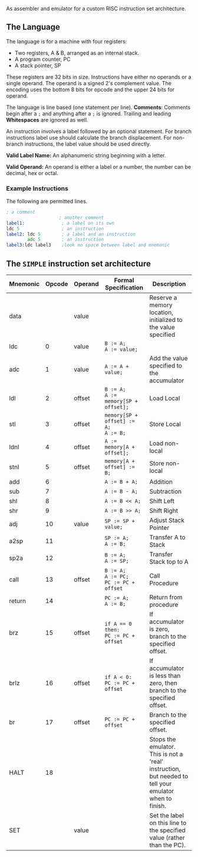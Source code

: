 As assembler and emulator for a custom RISC instruction set architecture.


## The Language
The language is for a machine with four registers:
- Two registers, A & B, arranged as an internal stack.
- A program counter, PC
- A stack pointer, SP

These registers are 32 bits in size. Instructions have either no operands or a single operand. The
operand is a signed 2's complement value. The encoding uses the bottom 8 bits for opcode and
the upper 24 bits for operand.


The language is line based (one statement per line). **Comments**: Comments begin after a `;` and anything after a `;` is ignored. Trailing and leading **Whitespaces** are ignored as well.

An instruction involves a label followed by an optional statement. For branch instructions label use should calculate the branch displacement. For non-branch instructions, the label value should be used directly.

**Valid Label Name:** An alphanumeric string beginning with a letter. 

**Valid Operand:** An operand is either a label or a number, the number can be decimal, hex or octal. 

### Example Instructions
The following are permitted lines.
```asm
; a comment
                    ; another comment
label1:              ; a label on its own
ldc 5                ; an instruction
label2: ldc 5        ; a label and an instruction
        adc 5        ; an instruction
label3:ldc label3    ;look no space between label and mnemonic 
```

The `SIMPLE` instruction set architecture
- 
| Mnemonic | Opcode | Operand | Formal Specification                           | Description                                                                                            |
|----------|--------|---------|------------------------------------------------|--------------------------------------------------------------------------------------------------------|
| data     |        | value   |                                                | Reserve a memory location,<br>initialized to the value specified                                       |
| ldc      | 0      | value   | `B := A;`<br>`A := value;`                     |                                                                                                        |
| adc      | 1      | value   | `A := A + value;`                              | Add the value specified to the accumulator                                                             |
| ldl      | 2      | offset  | `B := A;`<br>`A := memory[SP + offset];`       | Load Local                                                                                             |
| stl      | 3      | offset  | `memory[SP + offset] := A;`<br>`A := B;`       | Store Local                                                                                            |
| ldnl     | 4      | offset  | `A := memory[A + offset];`                     | Load non-local                                                                                         |
| stnl     | 5      | offset  | `memory[A + offset] := B;`                     | Store non-local                                                                                        |
| add      | 6      |         | `A := B + A;`                                  | Addition                                                                                               |
| sub      | 7      |         | `A := B - A;`                                  | Subtraction                                                                                            |
| shl      | 8      |         | `A := B << A;`                                 | Shift Left                                                                                             |
| shr      | 9      |         | `A := B >> A;`                                 | Shift Right                                                                                            |
| adj      | 10     | value   | `SP := SP + value;`                            | Adjust Stack Pointer                                                                                   |
| a2sp     | 11     |         | `SP := A;`<br>`A := B;`                        | Transfer A to Stack                                                                                    |
| sp2a     | 12     |         | `B := A;`<br>`A := SP;`                        | Transfer Stack top to A                                                                                |
| call     | 13     | offset  | `B := A;`<br>`A := PC;`<br>`PC := PC + offset` | Call Procedure                                                                                         |
| return   | 14     |         | `PC := A;`<br>`A := B;`                        | Return from procedure                                                                                  |
| brz      | 15     | offset  | `if A == 0 then:`<br>    `PC := PC + offset`   | If accumulator is zero, branch to the specified offset.                                                |
| brlz     | 16     | offset  | `if A < 0:`<br>    `PC := PC + offset`         | If accumulator is less than zero, then branch to the specified offset.                                 |
| br       | 17     | offset  | `PC := PC + offset`                            | Branch to the specified offset.                                                                        |
| HALT     | 18     |         |                                                | Stops the emulator. This is not a 'real' instruction, but needed to tell your emulator when to finish. |
| SET      |        | value   |                                                | Set the label on this line to the specified value (rather than the PC).                                |